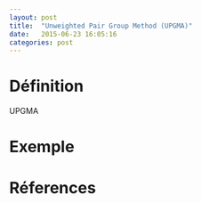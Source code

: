 ```yaml
---
layout: post
title:  "Unweighted Pair Group Method (UPGMA)"
date:   2015-06-23 16:05:16
categories: post
---
```


# Définition
UPGMA


# Exemple

# Réferences
